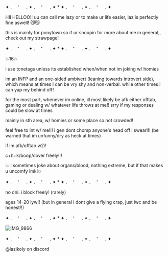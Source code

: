 ✦ . 　⁺ 　 . ✦ . 　⁺ 　 . ✦ * ✦ . 　⁺ 　 . ✦ . 　⁺ 　 . ✦

HII HELLOO!! uu can call me lazy or to make ur life easier, laz is perfectly fine aswell! 😼😼

this is mainly for ponytown so if ur snoopin for more about me in general,, check out my strawpage!

✦ . 　⁺ 　 . ✦ . 　⁺ 　 . ✦ * ✦ . 　⁺ 　 . ✦ . 　⁺ 　 . ✦

💥16💥 

i use tonetags unless its established when/when not im joking w/ homies

im an INFP and an one-sided ambivert (leaning towards introvert side), which means at times I can be vry shy and non-verbal. while other times i can yap my behind off!

for the most part, whenever im online, ill most likely be afk either offtab, gaming or dealing w/ whatever life throws at me!! srry if my responses could be slow at times

mainly in sth area, w/ homies or some place so not crowded!

feel free to int w/ me!!! i gen dont chomp anyone's head off i swear!!! (be warned that im unfunny/dry as heck at times)

if im afk/offtab w2i!

c+h+k/boop/cover freely!!!

💥 I sometimes joke about organs/blood, nothing extreme, but if that makes u uncomfy lmk!💥

✦ . 　⁺ 　 . ✦ . 　⁺ 　 . ✦ * ✦ . 　⁺ 　 . ✦ . 　⁺ 　 . ✦

no dni. i block freely! (rarely)

ages 14-20 iyw!! (but in general i dont give a flying crap, just iwc and be honest!!)

✦ . 　⁺ 　 . ✦ . 　⁺ 　 . ✦ * ✦ . 　⁺ 　 . ✦ . 　⁺ 　 . ✦

![IMG_9866](https://github.com/user-attachments/assets/7233b152-7e1b-45ed-ab39-fb547d871c12)

✦ . 　⁺ 　 . ✦ . 　⁺ 　 . ✦ * ✦ . 　⁺ 　 . ✦ . 　⁺ 　 . ✦

@lazikoly on discord

